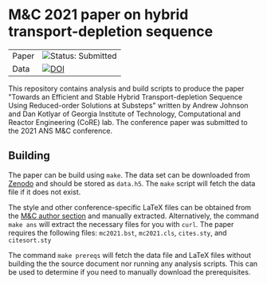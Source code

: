 # M&C 2021 paper on hybrid transport-depletion sequence

| | |
|-|-|
|Paper| ![Status: Submitted](https://img.shields.io/badge/Status-Submitted-yellow)|
|Data| [![DOI](https://zenodo.org/badge/DOI/10.5281/zenodo.4554319.svg)](https://doi.org/10.5281/zenodo.4554319)|

This repository contains analysis and build scripts to produce the paper 
"Towards an Efficient and Stable Hybrid Transport-depletion Sequence
Using Reduced-order Solutions at Substeps" written by Andrew Johnson and
Dan Kotlyar of Georgia Institute of Technology, Computational and Reactor
Engineering (CoRE) lab. The conference paper was submitted to the 2021
ANS M&C conference.

## Building

The paper can be build using `make`. The data set can be downloaded
from [Zenodo](https://zenodo.org/record/4554319) and should be stored
as `data.h5`. The `make` script will fetch the data file if it
does not exist. 

The style and other conference-specific LaTeX files can be obtained from
the [M&C author section](http://mc.ans.org/info-for-authors/) and manually
extracted. Alternatively, the command `make ans` will extract the necessary
files for you with `curl`. The paper requires the following files:
`mc2021.bst`, `mc2021.cls`, `cites.sty`, and `citesort.sty`

The command `make prereqs` will fetch the data file and LaTeX files without
building the the source document nor running any analysis scripts. This can
be used to determine if you need to manually download the prerequisites.
